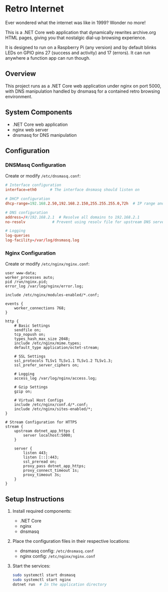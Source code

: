 # Retro Internet

Ever wondered what the internet was like in 1999? Wonder no more!

This is a .NET Core web application that dynamically rewrites archive.org HTML pages, giving you that nostalgic dial-up browsing experience.

It is designed to run on a Raspberry Pi (any version) and by default blinks LEDs on GPIO pins 27 (success and activity) and 17 (errors). It can run anywhere a function app can run though.

## Overview

This project runs as a .NET Core web application under nginx on port 5000, with DNS manipulation handled by dnsmasq for a contained retro browsing environment.

## System Components

- .NET Core web application
- nginx web server
- dnsmasq for DNS manipulation

## Configuration

### DNSMasq Configuration

Create or modify `/etc/dnsmasq.conf`:

```conf
# Interface configuration
interface=eth0      # The interface dnsmasq should listen on

# DHCP configuration
dhcp-range=192.168.2.50,192.168.2.150,255.255.255.0,72h  # IP range and lease time

# DNS configuration
address=/#/192.168.2.1  # Resolve all domains to 192.168.2.1
no-resolv            # Prevent using resolv file for upstream DNS servers

# Logging
log-queries
log-facility=/var/log/dnsmasq.log
```

### Nginx Configuration

Create or modify `/etc/nginx/nginx.conf`:

```nginx
user www-data;
worker_processes auto;
pid /run/nginx.pid;
error_log /var/log/nginx/error.log;

include /etc/nginx/modules-enabled/*.conf;

events {
    worker_connections 768;
}

http {
    # Basic Settings
    sendfile on;
    tcp_nopush on;
    types_hash_max_size 2048;
    include /etc/nginx/mime.types;
    default_type application/octet-stream;

    # SSL Settings
    ssl_protocols TLSv1 TLSv1.1 TLSv1.2 TLSv1.3;
    ssl_prefer_server_ciphers on;

    # Logging
    access_log /var/log/nginx/access.log;

    # Gzip Settings
    gzip on;

    # Virtual Host Configs
    include /etc/nginx/conf.d/*.conf;
    include /etc/nginx/sites-enabled/*;
}

# Stream Configuration for HTTPS
stream {
    upstream dotnet_app_https {
        server localhost:5000;
    }

    server {
        listen 443;
        listen [::]:443;
        ssl_preread on;
        proxy_pass dotnet_app_https;
        proxy_connect_timeout 1s;
        proxy_timeout 3s;
    }
}
```

## Setup Instructions

1. Install required components:
   - .NET Core
   - nginx
   - dnsmasq

2. Place the configuration files in their respective locations:
   - dnsmasq config: `/etc/dnsmasq.conf`
   - nginx config: `/etc/nginx/nginx.conf`

3. Start the services:
   ```bash
   sudo systemctl start dnsmasq
   sudo systemctl start nginx
   dotnet run  # In the application directory
   ```
